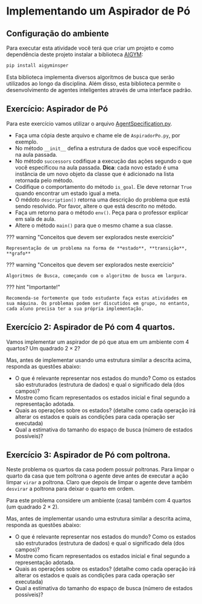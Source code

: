 # Implementando um Aspirador de Pó

## Configuração do ambiente

Para executar esta atividade você terá que criar um projeto e como dependência deste projeto instalar a biblioteca [AIGYM](https://pypi.org/project/aigyminsper/):

```bash
pip install aigyminsper
```

Esta biblioteca implementa diversos algoritmos de busca que serão utilizados ao longo da disciplina. Além disso, esta biblioteca permite o desenvolvimento de agentes inteligentes através de uma interface padrão.  

## Exercício: Aspirador de Pó

Para este exercício vamos utilizar o arquivo [AgentSpecification.py](./code/AgentSpecification.py).

* Faça uma cópia deste arquivo e chame ele de `AspiradorPo.py`, por exemplo.
* No método `__init__` defina a estrutura de dados que você especificou na aula passada. 
* No método `successors` codifique a execução das ações segundo o que você especificou na aula passada. **Dica**: cada novo estado é uma instância de um novo objeto da classe que é adicionado na lista retornada pelo método. 
* Codifique o comportamento do método `is_goal`. Ele deve retornar `True` quando encontrar um estado igual a meta. 
* O médoto `description()` retorna uma descrição do problema que está sendo resolvido. Por favor, altere o que está descrito no método. 
* Faça um retorno para o método `env()`. Peça para o professor explicar em sala de aula.
* Altere o método `main()` para que o mesmo chame a sua classe. 

??? warning "Conceitos que devem ser explorados neste exercício"

    Representação de um problema na forma de **estado**, **transição**, **grafo**

??? warning "Conceitos que devem ser explorados neste exercício"

    Algoritmos de Busca, começando com o algoritmo de busca em largura. 

??? hint "Importante!"

    Recomenda-se fortemente que todo estudante faça estas atividades em sua máquina. Os problemas podem ser discutidos em grupo, no entanto, cada aluno precisa ter a sua própria implementação.

## Exercício 2: Aspirador de Pó com 4 quartos.

Vamos implementar um aspirador de pó que atua em um ambiente com 4 quartos? Um quadrado $2 \times 2$? 

Mas, antes de implementar usando uma estrutura similar a descrita acima, responda as questões abaixo: 

* O que é relevante representar nos estados do mundo? Como os
    estados são estruturados (estrutura de dados) e qual o significado
    dela (dos campos)?
* Mostre como ficam representados os estados inicial e final
    segundo a representação adotada.
* Quais as operações sobre os estados?
    (detalhe como cada operação irá alterar os estados e quais as
    condições para cada operação ser executada)
* Qual a estimativa do tamanho do espaço de busca (número de
    estados possíveis)?

## Exercício 3: Aspirador de Pó com poltrona. 

Neste problema os quartos da casa podem possuir poltronas. Para limpar o quarto da casa que tem poltrona o agente deve antes de executar a ação limpar `virar` a poltrona. Claro que depois de limpar o agente deve também `desvirar` a poltrona para deixar o quarto em ordem. 

Para este problema considere um ambiente (casa) também com 4 quartos (um quadrado $2 \times 2$). 

Mas, antes de implementar usando uma estrutura similar a descrita acima, responda as questões abaixo: 

* O que é relevante representar nos estados do mundo? Como os
    estados são estruturados (estrutura de dados) e qual o significado
    dela (dos campos)?
* Mostre como ficam representados os estados inicial e final
    segundo a representação adotada.
* Quais as operações sobre os estados?
    (detalhe como cada operação irá alterar os estados e quais as
    condições para cada operação ser executada)
* Qual a estimativa do tamanho do espaço de busca (número de
    estados possíveis)?